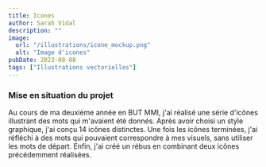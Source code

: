 ```yaml
---
title: Icones
author: Sarah Vidal
description: ""
image: 
  url: "/illustrations/icone_mockup.png"
  alt: "Image d'icones"
pubDate: 2023-08-08
tags: ["Illustrations vectorielles"]
---
```


<section class="flex flex-col items-center gap-28">
<div class=" flex flex-col gap-6 py-6 justify-center items-center w-2/3">
    <h3 class=" text-4xl font-passion">Mise en situation du projet</h3>
    <p class="text-xl text-center">Au cours de ma deuxième année en BUT MMI, j'ai réalisé une série d'icônes illustrant des mots qui m'avaient été donnés. Après avoir choisi un style graphique, j'ai conçu 14 icônes distinctes. Une fois les icônes terminées, j'ai réfléchi à des mots qui pouvaient correspondre à mes visuels, sans utiliser les mots de départ. Enfin, j'ai créé un rébus en combinant deux icônes précédemment réalisées.</p>
  </div>
<div class="flex flex-row justify-center gap-8">
<img class="w-full" src="/illustrations/icone.jpg" alt="">
</div>
</section>
